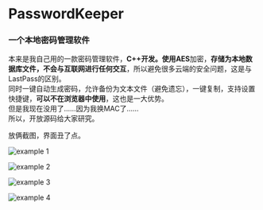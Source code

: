 PasswordKeeper
==============

### 一个本地密码管理软件

本来是我自己用的一款密码管理软件，**C++**开发。使用**AES**加密，**存储为本地数据库文件，不会与互联网进行任何交互**，所以避免很多云端的安全问题，这是与LastPass的区别。  
同时一键自动生成密码，允许备份为文本文件（避免遗忘），一键复制，支持设置快捷键，**可以不在浏览器中使用**，这也是一大优势。  
但是我现在没用了……因为我换MAC了……  
所以，开放源码给大家研究。  
   
放俩截图，界面丑了点。  

![example 1](https://raw.githubusercontent.com/phith0n/PasswordKeeper/master/example_1.png)

![example 2](https://raw.githubusercontent.com/phith0n/PasswordKeeper/master/example_2.png)

![example 3](https://raw.githubusercontent.com/phith0n/PasswordKeeper/master/example_3.png)

![example 4](https://raw.githubusercontent.com/phith0n/PasswordKeeper/master/example_4.png)
